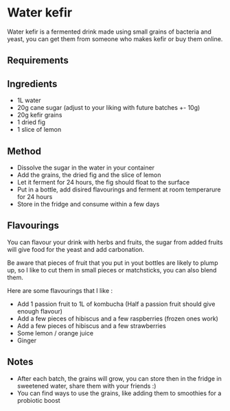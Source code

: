 # Water kefir
Water kefir is a fermented drink made using small grains of bacteria and yeast, you can get them from someone who makes kefir or buy them online.

## Requirements



## Ingredients
- 1L water
- 20g cane sugar (adjust to your liking with future batches +- 10g)
- 20g kefir grains
- 1 dried fig
- 1 slice of lemon

## Method
- Dissolve the sugar in the water in your container
- Add the grains, the dried fig and the slice of lemon
- Let it ferment for 24 hours, the fig should float to the surface
- Put in a bottle, add disired flavourings and ferment at room temperarure for 24 hours
- Store in the fridge and consume within a few days

## Flavourings
You can flavour your drink with herbs and fruits, the sugar from added fruits will give food for the yeast and add carbonation.  

Be aware that pieces of fruit that you put in yout bottles are likely to plump up, so I like to cut them in small pieces or matchsticks, you can also blend them.  

Here are some flavourings that I like :
- Add 1 passion fruit to 1L of kombucha (Half a passion fruit should give enough flavour)
- Add a few pieces of hibiscus and a few raspberries (frozen ones work)
- Add a few pieces of hibiscus and a few strawberries
- Some lemon / orange juice
- Ginger

## Notes
- After each batch, the grains will grow, you can store then in the fridge in sweetened water, share them with your friends :)
- You can find ways to use the grains, like adding them to smoothies for a probiotic boost